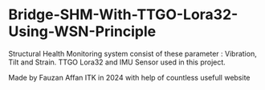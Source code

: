# Bridge-SHM-With-TTGO-Lora32-Using-WSN-Principle
Structural Health Monitoring system consist of these parameter : Vibration, Tilt and Strain. TTGO Lora32 and IMU Sensor used in this project.

Made by Fauzan Affan ITK in 2024 with help of countless usefull website
